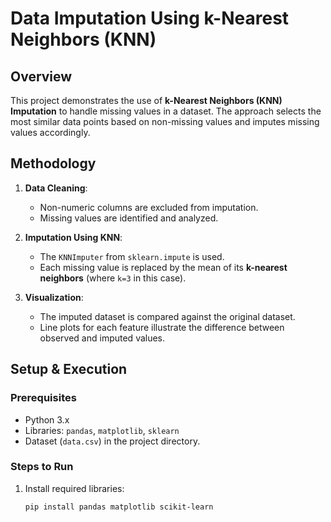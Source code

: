 # Data Imputation Using k-Nearest Neighbors (KNN)

## Overview
This project demonstrates the use of **k-Nearest Neighbors (KNN) Imputation** to handle missing values in a dataset. The approach selects the most similar data points based on non-missing values and imputes missing values accordingly.

## Methodology
1. **Data Cleaning**:
   - Non-numeric columns are excluded from imputation.
   - Missing values are identified and analyzed.

2. **Imputation Using KNN**:
   - The `KNNImputer` from `sklearn.impute` is used.
   - Each missing value is replaced by the mean of its **k-nearest neighbors** (where `k=3` in this case).

3. **Visualization**:
   - The imputed dataset is compared against the original dataset.
   - Line plots for each feature illustrate the difference between observed and imputed values.

## Setup & Execution
### **Prerequisites**
- Python 3.x
- Libraries: `pandas`, `matplotlib`, `sklearn`
- Dataset (`data.csv`) in the project directory.

### **Steps to Run**
1. Install required libraries:
   ```bash
   pip install pandas matplotlib scikit-learn
  ```
